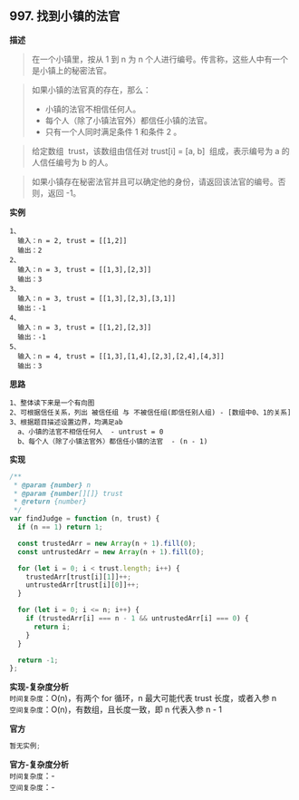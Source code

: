 ## 997. 找到小镇的法官

**描述**

> 在一个小镇里，按从 1 到 n 为 n 个人进行编号。传言称，这些人中有一个是小镇上的秘密法官。

> 如果小镇的法官真的存在，那么：
>
> - 小镇的法官不相信任何人。
> - 每个人（除了小镇法官外）都信任小镇的法官。
> - 只有一个人同时满足条件 1 和条件 2 。

> 给定数组  trust，该数组由信任对 trust[i] = [a, b]  组成，表示编号为 a 的人信任编号为 b 的人。

> 如果小镇存在秘密法官并且可以确定他的身份，请返回该法官的编号。否则，返回 -1。

**实例**

```
1、
  输入：n = 2, trust = [[1,2]]
  输出：2
2、
  输入：n = 3, trust = [[1,3],[2,3]]
  输出：3
3、
  输入：n = 3, trust = [[1,3],[2,3],[3,1]]
  输出：-1
4、
  输入：n = 3, trust = [[1,2],[2,3]]
  输出：-1
5、
  输入：n = 4, trust = [[1,3],[1,4],[2,3],[2,4],[4,3]]
  输出：3
```

**思路**

```
1、整体读下来是一个有向图
2、可根据信任关系，列出 被信任组 与 不被信任组(即信任别人组) - [数组中0、1的关系]
3、根据题目描述设置边界，均满足ab
  a、小镇的法官不相信任何人  - untrust = 0
  b、每个人（除了小镇法官外）都信任小镇的法官  - (n - 1)
```

**实现**

```js
/**
 * @param {number} n
 * @param {number[][]} trust
 * @return {number}
 */
var findJudge = function (n, trust) {
  if (n == 1) return 1;

  const trustedArr = new Array(n + 1).fill(0);
  const untrustedArr = new Array(n + 1).fill(0);

  for (let i = 0; i < trust.length; i++) {
    trustedArr[trust[i][1]]++;
    untrustedArr[trust[i][0]]++;
  }

  for (let i = 0; i <= n; i++) {
    if (trustedArr[i] === n - 1 && untrustedArr[i] === 0) {
      return i;
    }
  }

  return -1;
};
```

**实现-复杂度分析**  
`时间复杂度`：O(n)，有两个 for 循环，n 最大可能代表 trust 长度，或者入参 n  
`空间复杂度`：O(n)，有数组，且长度一致，即 n 代表入参 n - 1

**官方**

```js
暂无实例;
```

**官方-复杂度分析**  
`时间复杂度`：-  
`空间复杂度`：-
